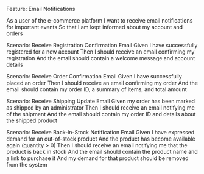 Feature: Email Notifications

  As a user of the e-commerce platform
  I want to receive email notifications for important events
  So that I am kept informed about my account and orders

  Scenario: Receive Registration Confirmation Email
    Given I have successfully registered for a new account
    Then I should receive an email confirming my registration
    And the email should contain a welcome message and account details

  Scenario: Receive Order Confirmation Email
    Given I have successfully placed an order
    Then I should receive an email confirming my order
    And the email should contain my order ID, a summary of items, and total amount

  Scenario: Receive Shipping Update Email
    Given my order has been marked as shipped by an administrator
    Then I should receive an email notifying me of the shipment
    And the email should contain my order ID and details about the shipped product

  Scenario: Receive Back-in-Stock Notification Email
    Given I have expressed demand for an out-of-stock product
    And the product has become available again (quantity > 0)
    Then I should receive an email notifying me that the product is back in stock
    And the email should contain the product name and a link to purchase it
    And my demand for that product should be removed from the system